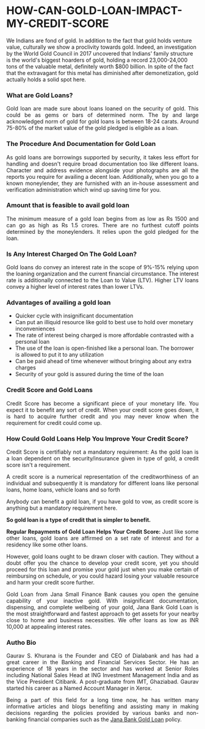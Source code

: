 # HOW-CAN-GOLD-LOAN-IMPACT-MY-CREDIT-SCORE
We Indians are fond of gold. In addition to the fact that gold holds venture value, culturally we show a proclivity towards gold. Indeed, an investigation by the World Gold Council in 2017 uncovered that Indians' family structure is the world's biggest hoarders of gold, holding a record 23,000-24,000 tons of the valuable metal, definitely worth $800 billion. In spite of the fact that the extravagant for this metal has diminished after demonetization, gold actually holds a solid spot here. 
<h3><b>What are Gold Loans?</b></h3> 
<p align= "justify">Gold loan are made sure about loans loaned on the security of gold. This could be as gems or bars of determined norm. The by and large acknowledged norm of gold for gold loans is between 18-24 carats. Around 75-80% of the market value of the gold pledged is eligible as a loan. <br>

<h3><b>The Procedure And Documentation for Gold Loan</b></h3> 
<p align= "justify">As gold loans are borrowings supported by security, it takes less effort for handling and doesn't require broad documentation too like different loans. Character and address evidence alongside your photographs are all the reports you require for availing a decent loan. Additionally, when you go to a known moneylender, they are furnished with an in-house assessment and verification administration which wind up saving time for you. <br>

<h3><b>Amount that is feasible to avail gold loan</b></h3>
<p align= "justify">The minimum measure of a gold loan begins from as low as Rs 1500 and can go as high as Rs 1.5 crores. There are no furthest cutoff points determined by the moneylenders. It relies upon the gold pledged for the loan. <br>

<b><h3>Is Any Interest Charged On The Gold Loan? </h3></b>
<p align= "justify">Gold loans do convey an interest rate in the scope of 9%-15% relying upon the loaning organization and the current financial circumstance. The interest rate is additionally connected to the Loan to Value (LTV). Higher LTV loans convey a higher level of interest rates than lower LTVs. 

<b><h3>Advantages of availing a gold loan</h3></b> 
<ul><li>Quicker cycle with insignificant documentation 
<li>Can put an illiquid resource like gold to best use to hold over monetary inconveniences 
<li>The rate of interest being charged is more affordable contrasted with a personal loan 
<li>The use of the loan is open-finished like a personal loan. The borrower is allowed to put it to any utilization 
<li>Can be paid ahead of time whenever without bringing about any extra charges 
<li>Security of your gold is assured during the time of the loan</ul>
<b><h3>Credit Score and Gold Loans</b></h3>
<p align= "justify">Credit Score has become a significant piece of your monetary life. You expect it to benefit any sort of credit. When your credit score goes down, it is hard to acquire further credit and you may never know when the requirement for credit could come up.

<b><h3>How Could Gold Loans Help You Improve Your Credit Score?</h3></b> 
<p align= "justify">Credit Score is certifiably not a mandatory requirement: As the gold loan is a loan dependent on the security/insurance given in type of gold, a credit score isn't a requirement. 

<p align= "justify">A credit score is a numerical representation of the creditworthiness of an individual and subsequently it is mandatory for different loans like personal loans, home loans, vehicle loans and so forth 

<p align= "justify">Anybody can benefit a gold loan, if you have gold to vow, as credit score is anything but a mandatory requirement here. 

<b></h4>So gold loan is a type of credit that is simpler to benefit.</h4></b>

<p align= "justify"><b>Regular Repayments of Gold Loan Helps Your Credit Score:</b> Just like some other loans, gold loans are affirmed on a set rate of interest and for a residency like some other loans.

<p align= "justify">However, gold loans ought to be drawn closer with caution. They without a doubt offer you the chance to develop your credit score, yet you should proceed for this loan and promise your gold just when you make certain of reimbursing on schedule, or you could hazard losing your valuable resource and harm your credit score further. 

<p align= "justify">Gold Loan from Jana Small Finance Bank causes you open the genuine capability of your inactive gold. With insignificant documentation,  dispensing, and complete wellbeing of your gold, Jana Bank Gold Loan is the most straightforward and fastest approach to get assets for your nearby close to home and business necessities. We offer loans as low as INR 10,000 at appealing interest rates.
<h3>Autho Bio</h3>
<p align= "justify">Gaurav S. Khurana is the Founder and CEO of Dialabank and has had a great career in the Banking and Financial Services Sector. He has an experience of 18 years in the sector and has worked at Senior Roles including National Sales Head at ING Investment Management India and as the Vice President Citibank. A post-graduate from IMT, Ghaziabad. Gaurav started his career as a Named Account Manager in Xerox.<br>
<p align= "justify">Being a part of this field for a long time now, he has written many informative articles and blogs benefiting and assisting many in making decisions regarding the policies provided by various banks and non-banking financial companies such as the <a href= "https://www.dialabank.com/gold-loan/jana-small-finance-bank-gold-loan/">Jana Bank Gold Loan</a> policy.
